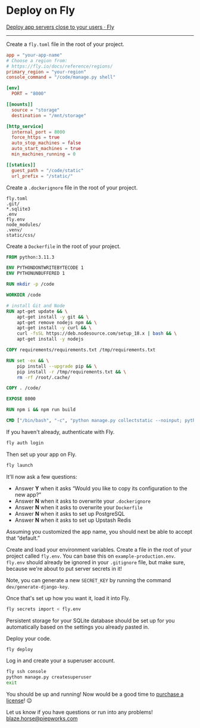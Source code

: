 # Deploy on Fly

[Deploy app servers close to your users · Fly](https://fly.io/)

---

Create a `fly.toml` file in the root of your project.

```toml
app = "your-app-name"
# Choose a region from:
# https://fly.io/docs/reference/regions/
primary_region = "your-region"
console_command = "/code/manage.py shell"

[env]
  PORT = "8000"

[[mounts]]
  source = "storage"
  destination = "/mnt/storage"

[http_service]
  internal_port = 8000
  force_https = true
  auto_stop_machines = false
  auto_start_machines = true
  min_machines_running = 0

[[statics]]
  guest_path = "/code/static"
  url_prefix = "/static/"
```

Create a `.dockerignore` file in the root of your project.

```
fly.toml
.git/
*.sqlite3
.env
fly.env
node_modules/
.venv/
static/css/
```

Create a `Dockerfile` in the root of your project.

```dockerfile
FROM python:3.11.3

ENV PYTHONDONTWRITEBYTECODE 1
ENV PYTHONUNBUFFERED 1

RUN mkdir -p /code

WORKDIR /code

# install Git and Node
RUN apt-get update && \
    apt-get install -y git && \
    apt-get remove nodejs npm && \
    apt-get install -y curl && \
    curl -fsSL https://deb.nodesource.com/setup_18.x | bash && \
    apt-get install -y nodejs

COPY requirements/requirements.txt /tmp/requirements.txt

RUN set -ex && \
    pip install --upgrade pip && \
    pip install -r /tmp/requirements.txt && \
    rm -rf /root/.cache/

COPY . /code/

EXPOSE 8000

RUN npm i && npm run build

CMD ["/bin/bash", "-c", "python manage.py collectstatic --noinput; python manage.py migrate --noinput; gunicorn --bind :8000 --workers 2 config.wsgi"]
```

If you haven't already, authenticate with Fly.

```sh
fly auth login
```

Then set up your app on Fly.

```sh
fly launch
```

It'll now ask a few questions:

- Answer **Y** when it asks “Would you like to copy its configuration to the new app?”
- Answer **N** when it asks to overwrite your `.dockerignore`
- Answer **N** when it asks to overwrite your `Dockerfile`
- Answer **N** when it asks to set up PostgreSQL
- Answer **N** when it asks to set up Upstash Redis

Assuming you customized the app name, you should next be able to accept that “default.”

Create and load your environment variables. Create a file in the root of your project called `fly.env`. You can base this on `example-production.env`. `fly.env` should already be ignored in your `.gitignore` file, but make sure, because we're about to put server secrets in it!

Note, you can generate a new `SECRET_KEY` by running the command `dev/generate-django-key`.

Once that's set up how you want it, load it into Fly.

```sh
fly secrets import < fly.env
```

Persistent storage for your SQLite database should be set up for you automatically based on the settings you already pasted in.

Deploy your code.

```sh
fly deploy
```

Log in and create your a superuser account.

```sh
fly ssh console
python manage.py createsuperuser
exit
```

You should be up and running! Now would be a good time to [purchase a license](https://hub.piep.works)! 😉

Let us know if you have questions or run into any problems! <blaze.horse@piepworks.com>
